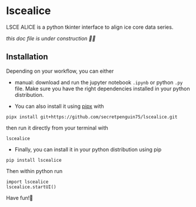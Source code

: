 # lscealice

LSCE ALICE is a python tkinter interface to align ice core data series.

_this doc file is under construction 👷‍♀️_

## Installation

Depending on your workflow, you can either 

- manual: download and run the jupyter notebook `.ipynb` or python `.py` file. Make sure you have the right dependencies installed in your python distribution.

- You can also install it using [pipx](https://pipx.pypa.io/latest/installation/) with

```
pipx install git+https://github.com/secretpenguin75/lscealice.git
```
then run it directly from your terminal with

```
lscealice
```

- Finally, you can install it in your python distribution using pip

```
pip install lscealice
```

Then within python run
```
import lscealice
lscealice.startUI()
```

Have fun!🐧
